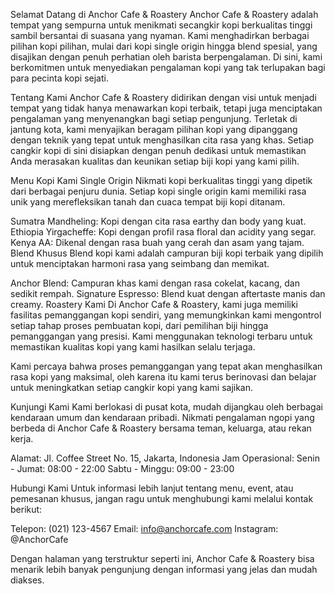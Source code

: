 Selamat Datang di Anchor Cafe & Roastery
Anchor Cafe & Roastery adalah tempat yang sempurna untuk menikmati secangkir kopi berkualitas tinggi sambil bersantai di suasana yang nyaman. Kami menghadirkan berbagai pilihan kopi pilihan, mulai dari kopi single origin hingga blend spesial, yang disajikan dengan penuh perhatian oleh barista berpengalaman. Di sini, kami berkomitmen untuk menyediakan pengalaman kopi yang tak terlupakan bagi para pecinta kopi sejati.

Tentang Kami
Anchor Cafe & Roastery didirikan dengan visi untuk menjadi tempat yang tidak hanya menawarkan kopi terbaik, tetapi juga menciptakan pengalaman yang menyenangkan bagi setiap pengunjung. Terletak di jantung kota, kami menyajikan beragam pilihan kopi yang dipanggang dengan teknik yang tepat untuk menghasilkan cita rasa yang khas. Setiap cangkir kopi di sini disiapkan dengan penuh dedikasi untuk memastikan Anda merasakan kualitas dan keunikan setiap biji kopi yang kami pilih.

Menu Kopi Kami
Single Origin
Nikmati kopi berkualitas tinggi yang dipetik dari berbagai penjuru dunia. Setiap kopi single origin kami memiliki rasa unik yang merefleksikan tanah dan cuaca tempat biji kopi ditanam.

Sumatra Mandheling: Kopi dengan cita rasa earthy dan body yang kuat.
Ethiopia Yirgacheffe: Kopi dengan profil rasa floral dan acidity yang segar.
Kenya AA: Dikenal dengan rasa buah yang cerah dan asam yang tajam.
Blend Khusus
Blend kopi kami adalah campuran biji kopi terbaik yang dipilih untuk menciptakan harmoni rasa yang seimbang dan memikat.

Anchor Blend: Campuran khas kami dengan rasa cokelat, kacang, dan sedikit rempah.
Signature Espresso: Blend kuat dengan aftertaste manis dan creamy.
Roastery Kami
Di Anchor Cafe & Roastery, kami juga memiliki fasilitas pemanggangan kopi sendiri, yang memungkinkan kami mengontrol setiap tahap proses pembuatan kopi, dari pemilihan biji hingga pemanggangan yang presisi. Kami menggunakan teknologi terbaru untuk memastikan kualitas kopi yang kami hasilkan selalu terjaga.

Kami percaya bahwa proses pemanggangan yang tepat akan menghasilkan rasa kopi yang maksimal, oleh karena itu kami terus berinovasi dan belajar untuk meningkatkan setiap cangkir kopi yang kami sajikan.

Kunjungi Kami
Kami berlokasi di pusat kota, mudah dijangkau oleh berbagai kendaraan umum dan kendaraan pribadi. Nikmati pengalaman ngopi yang berbeda di Anchor Cafe & Roastery bersama teman, keluarga, atau rekan kerja.

Alamat:
Jl. Coffee Street No. 15, Jakarta, Indonesia
Jam Operasional:
Senin - Jumat: 08:00 - 22:00
Sabtu - Minggu: 09:00 - 23:00

Hubungi Kami
Untuk informasi lebih lanjut tentang menu, event, atau pemesanan khusus, jangan ragu untuk menghubungi kami melalui kontak berikut:

Telepon: (021) 123-4567
Email: info@anchorcafe.com
Instagram: @AnchorCafe

Dengan halaman yang terstruktur seperti ini, Anchor Cafe & Roastery bisa menarik lebih banyak pengunjung dengan informasi yang jelas dan mudah diakses.
